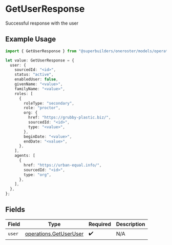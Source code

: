 # GetUserResponse

Successful response with the user

## Example Usage

```typescript
import { GetUserResponse } from "@superbuilders/oneroster/models/operations";

let value: GetUserResponse = {
  user: {
    sourcedId: "<id>",
    status: "active",
    enabledUser: false,
    givenName: "<value>",
    familyName: "<value>",
    roles: [
      {
        roleType: "secondary",
        role: "proctor",
        org: {
          href: "https://grubby-plastic.biz/",
          sourcedId: "<id>",
          type: "<value>",
        },
        beginDate: "<value>",
        endDate: "<value>",
      },
    ],
    agents: [
      {
        href: "https://urban-equal.info/",
        sourcedId: "<id>",
        type: "org",
      },
    ],
  },
};
```

## Fields

| Field                                                            | Type                                                             | Required                                                         | Description                                                      |
| ---------------------------------------------------------------- | ---------------------------------------------------------------- | ---------------------------------------------------------------- | ---------------------------------------------------------------- |
| `user`                                                           | [operations.GetUserUser](../../models/operations/getuseruser.md) | :heavy_check_mark:                                               | N/A                                                              |